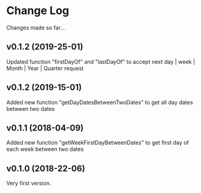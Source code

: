 # Change Log
Changes made so far...

## v0.1.2 (2019-25-01)
Updated function "firstDayOf" and "lastDayOf" to accept next day | week | Month | Year | Quarter request

## v0.1.2 (2019-15-01)
Added new function "getDayDatesBetweenTwoDates" to get all day dates between two dates

## v0.1.1 (2018-04-09)
Added new function "getWeekFirstDayBetweenDates" to get first day of each week between two dates

## v0.1.0 (2018-22-06)
Very first version.